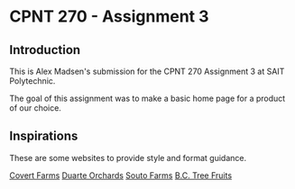 # CPNT 270 - Assignment 3 

## Introduction 

This is Alex Madsen's submission for the CPNT 270 Assignment 3 at SAIT 
Polytechnic. 

The goal of this assignment was to make a basic home page for a product of 
our choice. 

<!-- Given my background, I have chosen to [emulate the websites of some B.C. Orchards.](./inspirations.md "Inspirations")  -->

## Inspirations 

These are some websites to provide style and format guidance. 

[Covert Farms](https://covertfarms.ca/#organicfarmandwinery "Covert Farms")
[Duarte Orchards](http://duarteorchards.com/ "Duarte Orchards") 
[Souto Farms](https://soutofarms.com/ "Souto Farms")
[B.C. Tree Fruits](http://www.bctree.com/ "B.C. Tree Fruits")